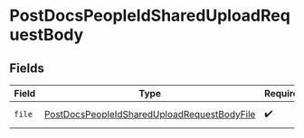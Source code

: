 # PostDocsPeopleIdSharedUploadRequestBody


## Fields

| Field                                                                                                                 | Type                                                                                                                  | Required                                                                                                              | Description                                                                                                           |
| --------------------------------------------------------------------------------------------------------------------- | --------------------------------------------------------------------------------------------------------------------- | --------------------------------------------------------------------------------------------------------------------- | --------------------------------------------------------------------------------------------------------------------- |
| `file`                                                                                                                | [PostDocsPeopleIdSharedUploadRequestBodyFile](../../models/operations/postdocspeopleidshareduploadrequestbodyfile.md) | :heavy_check_mark:                                                                                                    | The file to upload.                                                                                                   |